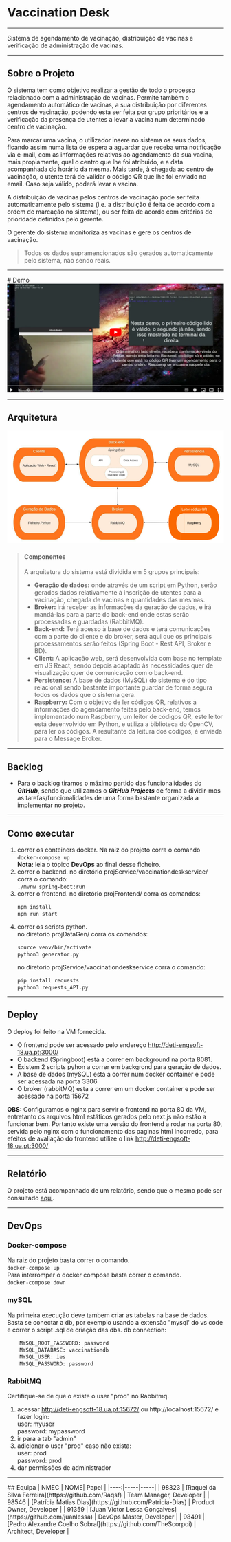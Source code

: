 # Vaccination Desk

<hr>
Sistema de agendamento de vacinação, distribuição de vacinas e verificação de administração de vacinas.
<hr>

## Sobre o Projeto
O sistema tem como objetivo realizar a gestão de todo o processo relacionado com a administração de vacinas. Permite também o agendamento automático de vacinas, a sua distribuição por diferentes centros de vacinação, podendo esta ser feita por grupo prioritários e a verificação da presença de utentes a levar a vacina num determinado centro de vacinação. 

Para marcar uma vacina, o utilizador insere no sistema os seus dados, ficando assim numa lista de espera a aguardar que receba uma notificação via e-mail, com as informações relativas ao agendamento da sua vacina, mais propiamente, qual o centro que lhe foi atribuido, e a data acompanhada do horário da mesma. Mais tarde, à chegada ao centro de vacinação, o utente terá de validar o código QR que lhe foi enviado no email. Caso seja válido, poderá levar a vacina. 

A distribuição de vacinas pelos centros de vacinação pode ser feita automaticamente pelo sistema (i.e. a distribuição é feita de acordo com a ordem de marcação no sistema), ou ser feita de acordo com critérios de prioridade definidos pelo gerente.

O gerente do sistema monitoriza as vacinas e gere os centros de vacinação.

> Todos os dados supramencionados são gerados automaticamente pelo sistema, não sendo reais.
<hr>
# Demo
<a href="https://youtu.be/09V4a1aT1p8">
    <img src="./images/template.png">
  </a>
  <hr>

## Arquitetura
![arquitetura](./images/123.png)

>#### Componentes
>A arquitetura do sistema está dividida em 5 grupos principais:
>- **Geração de dados:** onde através de um script em Python, serão gerados dados relativamente à inscrição de utentes para a vacinação, chegada de vacinas e quantidades das mesmas.
>- **Broker:** irá receber as informações da geração de dados, e irá mandá-las para a parte do back-end onde estas serão processadas e guardadas (RabbitMQ).
>- **Back-end:** Terá acesso à base de dados e terá comunicações com a parte do cliente e do broker, será aqui que os principais processamentos serão feitos (Spring Boot - Rest API, Broker e BD).
>- **Client:** A aplicação web, será desenvolvida com base no template em JS React, sendo depois adaptado às necessidades quer de visualização quer de comunicação com o back-end.
>- **Persistence:** A base de dados (MySQL) do sistema é do tipo relacional sendo bastante importante guardar de forma segura todos os dados que o sistema gera.
>- **Raspberry:** Com o objetivo de ler códigos QR, relativos a informações do agendamento feitas pelo back-end, temos implementado num Raspberry, um leitor de códigos QR, este leitor está desenvolvido em Python, e utiliza a biblioteca do OpenCV, para ler os códigos. A resultante da leitura dos codigos, é enviada para o Message Broker.

<hr>

## Backlog

- Para o backlog tiramos o máximo partido das funcionalidades do ***GitHub***, sendo que utilizamos o ***GitHub Projects*** de forma a dividir-mos as tarefas/funcionalidades de uma forma bastante organizada a implementar no projeto. 

<hr>

## Como executar

1. correr os conteiners docker. Na raiz do projeto corra o comando  
    `docker-compose up`  
**Nota:** leia o tópico **DevOps** ao final desse ficheiro.  
2. correr o backend. no diretório projService/vaccinationdeskservice/ corra o comando:  
    `./mvnw spring-boot:run`  
3. correr o frontend. no diretório projFrontend/ corra os comandos:  
    ```
    npm install  
    npm run start  
    ```
4. correr os scripts python.  
no diretório projDataGen/ corra os comandos:  
    ```
    source venv/bin/activate  
    python3 generator.py  
    ```
    no diretório projService/vaccinationdeskservice corra o comando:  
    ```
    pip install requests
    python3 requests_API.py  
    ```
    
<hr>

## Deploy

O deploy foi feito na VM fornecida.  
* O frontend pode ser acessado pelo endereço http://deti-engsoft-18.ua.pt:3000/
* O backend (Springboot) está a correr em background na porta 8081.  
* Existem 2 scripts pyhon a correr em backgrond para geração de dados.  
* A base de dados (mySQL) está a correr num docker container e pode ser acessada na porta 3306
* O broker (rabbitMQ) esta a correr em um docker container e pode ser acessado na porta 15672
  
**OBS:** Configuramos o nginx para servir o frontend na porta 80 da VM, entretanto os arquivos html estáticos gerados pelo next.js não estão a funcionar bem. Portanto existe uma versão do frontend a rodar na porta 80, servida pelo nginx com o funcionamento das paginas html incorredo, para efeitos de avaliação do frontend utilize o link http://deti-engsoft-18.ua.pt:3000/  

<hr>

## Relatório

O projeto está acompanhado de um relatório, sendo que o mesmo pode ser consultado [aqui](reports/IES%20Project%20Specification%20Report.pdf).

<hr>




## DevOps
### Docker-compose
Na raiz do projeto basta correr o comando.  
    `docker-compose up`   
Para interromper o docker compose basta correr o comando.  
    `docker-compose down`
    
### mySQL
Na primeira execução deve tambem criar as tabelas na base de dados.  
Basta se conectar a db, por exemplo usando a extensão "mysql' do vs code e correr o script .sql de criação das dbs.
db connection:
```
    MYSQL_ROOT_PASSWORD: password  
    MYSQL_DATABASE: vaccinationdb  
    MYSQL_USER: ies  
    MYSQL_PASSWORD: password  
```
            
### RabbitMQ
Certifique-se de que o existe o user "prod" no Rabbitmq.  
1. acessar http://deti-engsoft-18.ua.pt:15672/ ou http://localhost:15672/ e fazer login:  
user: myuser  
password: mypassword  
2. ir para a tab "admin"  
3. adicionar o user "prod" caso não exista:  
    user: prod  
    password: prod  
4. dar permissões de administrador
<hr>
## Equipa
| NMEC | NOME| Papel |
|----:|-----|-----|
| 98323 | [Raquel da Silva Ferreira](https://github.com/Raqsf) | Team Manager, Developer |
| 98546 | [Patrícia Matias Dias](https://github.com/Patricia-Dias) | Product Owner, Developer |
| 91359 | [Juan Victor Lessa Gonçalves](https://github.com/juanlessa) | DevOps Master, Developer |
| 98491 | [Pedro Alexandre Coelho Sobral](https://github.com/TheScorpoi) | Architect, Developer |